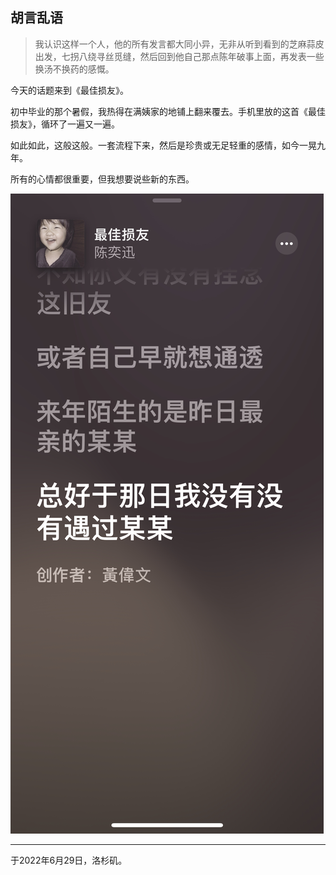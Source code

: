## 胡言乱语

> 我认识这样一个人，他的所有发言都大同小异，无非从听到看到的芝麻蒜皮出发，七拐八绕寻丝觅缝，然后回到他自己那点陈年破事上面，再发表一些换汤不换药的感慨。

今天的话题来到《最佳损友》。

初中毕业的那个暑假，我热得在满姨家的地铺上翻来覆去。手机里放的这首《最佳损友》，循环了一遍又一遍。

如此如此，这般这般。一套流程下来，然后是珍贵或无足轻重的感情，如今一晃九年。

所有的心情都很重要，但我想要说些新的东西。

![](胡言乱语_2022年6月29日.assets/00.PNG)



------

于2022年6月29日，洛杉矶。
